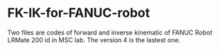 # FK-IK-for-FANUC-robot

Two files are codes of forward and inverse kinematic of FANUC Robot LRMate 200 id in MSC lab. 
The version 4 is the lastest one.
